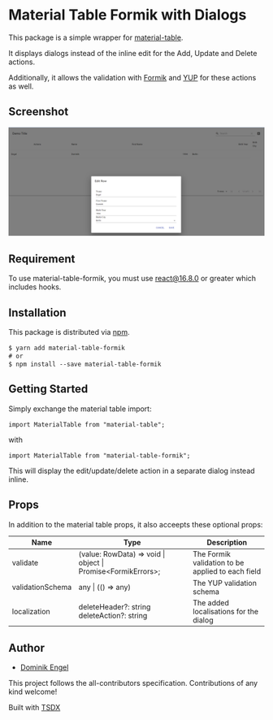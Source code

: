 # Material Table Formik with Dialogs

This package is a simple wrapper for [material-table](https://github.com/mbrn/material-table).

It displays dialogs instead of the inline edit for the Add, Update and Delete actions.

Additionally, it allows the validation with [Formik](https://github.com/jaredpalmer/formik) and [YUP](https://github.com/jquense/yup) for these actions as well.


## Screenshot
![Example Display](screenshot.png)

## Requirement
To use material-table-formik, you must use react@16.8.0 or greater which includes hooks.

## Installation
This package is distributed via [npm](https://www.npmjs.com/package/material-table-formik).

```
$ yarn add material-table-formik
# or
$ npm install --save material-table-formik
```

## Getting Started

Simply exchange the material table import:
```
import MaterialTable from "material-table";
```
with
``` 
import MaterialTable from "material-table-formik";
```

This will display the edit/update/delete action in a separate dialog instead inline.



## Props

In addition to the material table props, it also acceepts these optional props:

  Name | Type | Description |
|---|---|---|
| validate | (value: RowData) => void \| object \| Promise<FormikErrors<RowData>>; | The Formik validation to be applied to each field |
| validationSchema |  any \| (() => any) | The YUP validation schema |
| localization | deleteHeader?: string <br> deleteAction?: string | The added localisations for the dialog |
  

## Author

* [Dominik Engel](https://github.com/Domino987)

This project follows the all-contributors specification. Contributions of any kind welcome!

Built with [TSDX](https://github.com/jaredpalmer/tsdx)

